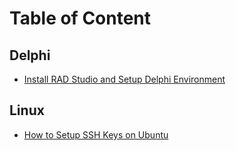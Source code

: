 # Table of Content

## Delphi
- [Install RAD Studio and Setup Delphi Environment](/Delphi/Install-RAD-Studio-and-Setup-Delphi-Environment.md)

## Linux
- [How to Setup SSH Keys on Ubuntu](/Linux/how-to-setup-ssh-keys-on-ubuntu.md)